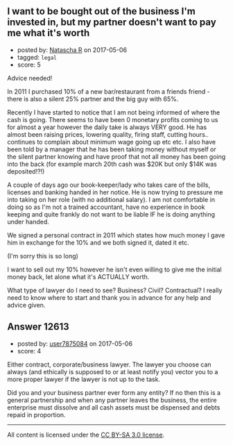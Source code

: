 ## I want to be bought out of the business I'm invested in, but my partner doesn't want to pay me what it's worth

- posted by: [Natascha R](https://stackexchange.com/users/10839903/natascha-r) on 2017-05-06
- tagged: `legal`
- score: 5

<p>Advice needed!</p>

<p>In 2011 I purchased 10% of a new bar/restaurant from a friends friend - there is also a silent 25% partner and the big guy with 65%. </p>

<p>Recently I have started to notice that I am not being informed of where the cash is going. There seems to have been 0 monetary profits coming to us for almost a year however the daily take is always VERY good. He has almost been raising prices, lowering quality, firing staff, cutting hours.. continues to complain about minimum wage going up etc etc. I also have been told by a manager that he has been taking money without myself or the silent partner knowing and have proof that not all money has been going into the back (for example march 20th cash was $20K but only $14K was deposited!?!)</p>

<p>A couple of days ago our book-keeper/lady who takes care of the bills, licenses and banking handed in her notice. He is now trying to pressure me into taking on her role (with no additional salary). I am not comfortable in doing so as I'm not a trained accountant, have no experience in book keeping and quite frankly do not want to be liable IF he is doing anything under handed. </p>

<p>We signed a personal contract in 2011 which states how much money I gave him in exchange for the 10% and we both signed it, dated it etc. </p>

<p>(I'm sorry this is so long)</p>

<p>I want to sell out my 10% however he isn't even willing to give me the initial money back, let alone what it's ACTUALLY worth. </p>

<p>What type of lawyer do I need to see? Business? Civil? Contractual? I really need to know where to start and thank you in advance for any help and advice given. </p>



## Answer 12613

- posted by: [user7875084](https://stackexchange.com/users/10699063/user7875084) on 2017-05-06
- score: 4

<p>Either contract, corporate/business lawyer. The lawyer you choose can always (and ethically is supposed to or at least notify you) vector you to a more proper lawyer if the lawyer is not up to the task.</p>

<p>Did you and your business partner ever form any entity? If no then this is a general partnership and when any partner leaves the business, the entire enterprise must dissolve and all cash assets must be dispensed and debts repaid in proportion. </p>




---

All content is licensed under the [CC BY-SA 3.0 license](https://creativecommons.org/licenses/by-sa/3.0/).
